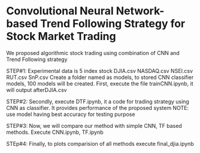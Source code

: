 # Convolutional Neural Network-based Trend Following Strategy for Stock Market Trading
We proposed algorithmic stock trading using combination of CNN and Trend Following strategy

STEP#1:
        Experimental data is 5 index stock
	DJIA.csv
	NASDAQ.csv
	NSEI.csv
	RUT.csv
	SnP.csv
	Create a folder named as models, to stored CNN classifier models, 100 models will be created.
	First, execute the file trainCNN.ipynb, it will output afterDJIA.csv

STEP#2: Secondly, execute DTF.ipynb, it a code for trading strategy using CNN as classifier.
	It provides performance of the proposed system
	NOTE: use model having best accuracy for testing purpose

STEP#3: Now, we will compare our method with simple CNN, TF based methods.
        Execute CNN.ipynb, TF.ipynb

STEp#4: Finally, to plots comparision of all methods execute final_djia.ipynb


